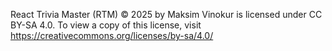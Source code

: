 React Trivia Master (RTM)  © 2025 by Maksim Vinokur is licensed under CC BY-SA 4.0. To view a copy of this license, visit https://creativecommons.org/licenses/by-sa/4.0/
